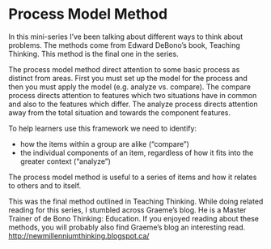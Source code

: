 # Process Model Method

In this mini-series I’ve been talking about different ways to think about problems. The methods come from Edward DeBono’s book, Teaching Thinking. This method is the final one in the series.

The process model method direct attention to some basic process as distinct from areas. First you must set up the model for the process and then you must apply the model (e.g. analyze vs. compare). The compare process directs attention to features which two situations have in common and also to the features which differ. The analyze process directs attention away from the total situation and towards the component features.

To help learners use this framework we need to identify:

- how the items within a group are alike (“compare”)
- the individual components of an item, regardless of how it fits into the greater context (“analyze”)

The process model method is useful to a series of items and how it relates to others and to itself.

This was the final method outlined in Teaching Thinking. While doing related reading for this series, I stumbled across Graeme’s blog. He is a Master Trainer of de Bono Thinking: Education. If you enjoyed reading about these methods, you will probably also find Graeme’s blog an interesting read. http://newmillenniumthinking.blogspot.ca/
